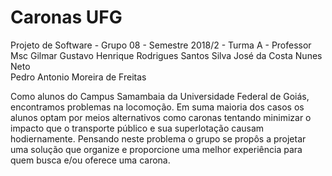 # Caronas UFG
Projeto de Software - Grupo 08 - Semestre 2018/2 - Turma A - Professor Msc Gilmar
Gustavo Henrique Rodrigues Santos Silva
José da Costa Nunes Neto	
Pedro Antonio Moreira de Freitas	
	


Como alunos do Campus Samambaia da Universidade Federal de Goiás, encontramos problemas na locomoção. 
Em suma maioria dos casos os alunos optam por meios alternativos como caronas tentando minimizar o impacto que o transporte público e sua superlotação causam hodiernamente. Pensando neste problema o grupo se propôs a projetar uma solução que organize e proporcione uma melhor experiência para quem busca e/ou oferece uma carona.
